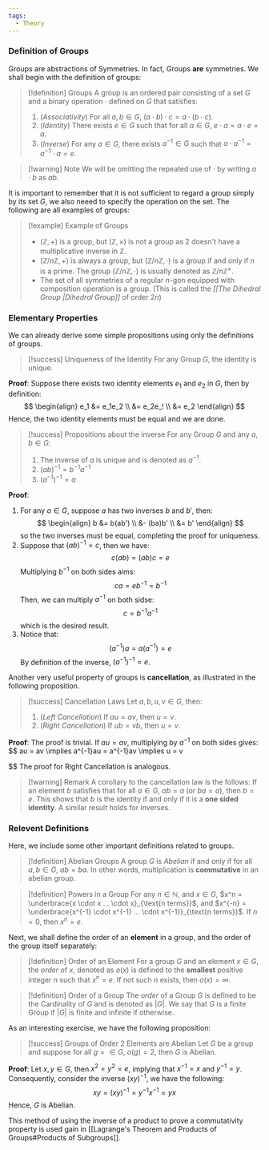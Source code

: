 ```yaml
---
tags:
  - Theory
---
```

### Definition of Groups

Groups are abstractions of Symmetries. In fact, Groups **are** symmetries. We shall begin with the definition of groups: 

>[!definition] Groups
>A group is an ordered pair consisting of a set $G$ and a binary operation $\cdot$ defined on $G$ that satisfies:
>1. (*Associativity*) For all $a, b \in G$, $(a \cdot b )\cdot c = a \cdot (b \cdot c)$. 
>2. (*Identity*) There exists $e \in G$ such that for all $a \in G$, $e \cdot a = a \cdot e = a$. 
>3. (*Inverse*) For any $a \in G$, there exists $a^{-1} \in G$ such that $a\cdot a^{-1} = a^{-1} \cdot a = e$. 

>[!warning] Note
>We will be omitting the repeated use of $\cdot$ by writing $a \cdot b$ as $ab$. 

It is important to remember that it is not sufficient to regard a group simply by its set $G$, we also neeed to specify the operation on the set. The following are all examples of groups: 

>[!example] Example of Groups
>* $(\mathbb{Z}, +)$ is a group, but $(\mathbb{Z}, \times)$ is not a group as $2$ doesn't have a multiplicative inverse in $\mathbb{Z}$. 
>* $(\mathbb{Z} / n\mathbb{Z}, +)$ is always a group, but $(\mathbb{Z} / n\mathbb{Z, \cdot})$ is a group if and only if $n$ is a prime. The group $(\mathbb{Z} / n\mathbb{Z}, \cdot)$ is usually denoted as $\mathbb{Z} / n\mathbb{Z}^{\times}$. 
>* The set of all symmetries of a regular $n$-gon equipped with composition operation is a group. (This is called the *[[The Dihedral Group |Dihedral Group]]* of order $2n$)

### Elementary Properties

We can already derive some simple propositions using only the definitions of groups.

>[!success] Uniqueness of the Identity
>For any Group $G$, the identity is unique. 

**Proof**: Suppose there exists two identity elements $e_1$ and $e_2$ in $G$, then by definition:
$$
\begin{align}
	e_1 &= e_1e_2 \\
		&= e_2e_! \\ 
		&= e_2
\end{align}
$$
Hence, the two identity elements must be equal and we are done. 

>[!success] Propositions about the inverse
>For any Group $G$ and any $a, b \in G$: 
>1. The inverse of $a$ is unique and is denoted as $a^{-1}$. 
>2. $(ab)^{-1} = b^{-1}a^{-1}$
>3. $(a^{-1})^{-1} = a$

**Proof**: 
1. For any $a \in G$, suppose $a$ has two inverses $b$ and $b'$, then:
	$$
	\begin{align}
		b &= b(ab') \\
		&- (ba)b' \\
		&= b'
	\end{align}
	$$
	so the two inverses must be equal, completing the proof for uniqueness. 
2. Suppose that $(ab)^{-1} = c$, then we have:
	$$
	c(ab) = (ab)c = e
	$$
	Multiplying $b^{-1}$ on both sides aims:
	$$
		ca = eb^{-1} = b^{-1}
	$$
	Then, we can multiply $a^{-1}$ on both sidse:
	$$
	c = b^{-1}a^{-1}
	$$
	which is the desired result. 
3. Notice that: 
	$$
		(a^{-1})a = a(a^{-1}) = e
	$$
	By definition of the inverse, $(a^{-1})^{-1} = e$. 


Another very useful property of groups is **cancellation**, as illustrated in the following proposition. 

>[!success] Cancellation Laws
>Let $a, b, u, v \in G$, then:
>1. (*Left Cancellation*) If $au = av$, then $u = v$. 
>2. (*Right Cancellation*) If $ub = vb$, then $u = v$. 

**Proof**: The proof is trivial. If $au = av$, multiplying by $a^{-1}$ on both sides gives:
$$
	au = av \implies a^{-1}au = a^{-1}av \implies u = v

$$
The proof for Right Cancellation is analogous. 

>[!warning] Remark
>A corollary to the cancellation law is the follows: If an element $b$ satisfies that for all $a \in G$, $ab = a$ (or $ba = a$), then $b = e$. This shows that $b$ is the identity if and only if it is a **one sided identity**. A similar result holds for inverses. 
>
### Relevent Definitions

Here, we include some other important definitions related to groups. 

>[!definition] Abelian Groups
>A group $G$ is *Abelian* if and only if for all $a, b \in G$, $ab = ba$. In other words, multiplication is **commutative** in an abelian group.  

>[!definition] Powers in a Group
>For any $n \in \mathbb{N}$, and $x \in G$, $x^n = \underbrace{x \cdot x ... \cdot x}_{\text{n terms}}$, and $x^{-n} = \underbrace{x^{-1} \cdot x^{-1} ... \cdot x^{-1}}_{\text{n terms}}$. If $n =0$, then $x^n = e$. 
>

Next, we shall define the order of an **element** in a group, and the order of the group itself separately: 

>[!definition] Order of an Element
>For a group $G$ and an element $x \in G$, the *order* of $x$, denoted as $o(x)$ is defined to the **smallest** positive integer $n$ such that $x^n = e$. If not such $n$ exists, then $o(x) = \infty$. 

>[!definition] Order of a Group
>The *order* of a Group $G$ is defined to be the Cardinality of $G$ and is denoted as $|G|$. We say that $G$ is a finite Group if $|G|$ is finite and infinite if otherwise. 

As an interesting exercise, we have the following proposition:

>[!success] Groups of Order $2$ Elements are Abelian
>Let $G$ be a group and suppose for all $g =\in G$, $o(g) = 2$, then  $G$ is Abelian. 

**Proof**: Let $x, y\in G$, then $x^2 = y^2 = e$, implying that $x^{-1} = x$ and $y^{-1} = y$. Consequently, consider the inverse $(xy)^{-1}$, we have the following:
$$
xy = (xy)^{-1} = y^{-1}x^{-1} = yx
$$
Hence, $G$ is Abelian. 

This method of using the inverse of a product to prove a commutativity property is used gain in [[Lagrange's Theorem and Products of Groups#Products of Subgroups]]. 

